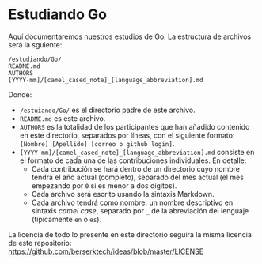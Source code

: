 ﻿# Estudiando Go

Aquí documentaremos nuestros estudios de Go.
La estructura de archivos será la sguiente:

```
/estudiando/Go/
README.md
AUTHORS
[YYYY-mm]/[camel_cased_note]_[language_abbreviation].md
```

Donde:

- `/estuiando/Go/` es el directorio padre de este archivo.
- `README.md` es este archivo.
- `AUTHORS` es la totalidad de los participantes que han añadido
  contenido en este directorio, separados por líneas, con el siguiente
  formato: `[Nombre] [Apellido] [correo o github login]`.
- `[YYYY-mm]/[camel_cased_note]_[language_abbreviation].md` consiste
  en el formato de cada una de las contribuciones individuales. En
  detalle:
  - Cada contribución se hará dentro de un directorio cuyo nombre
    tendrá el año actual (completo), separado del mes actual (el mes empezando
    por `0` si es menor a dos dígitos).
  - Cada archivo será escrito usando la sintaxis Markdown.
  - Cada archivo tendrá como nombre: un nombre descriptivo en sintaxis
    _camel case_, separado por `_` de la abreviación del lenguaje
    (típicamente `en` o `es`).

La licencia de todo lo presente en este directorio seguirá la misma
licencia de este repositorio: https://github.com/berserktech/ideas/blob/master/LICENSE
